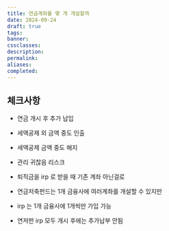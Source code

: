 ```yaml
---
title: 연금계좌를 몇 개 개설할까
date: 2024-09-24
draft: true
tags:
banner:
cssclasses:
description:
permalink:
aliases:
completed:
---
```

## 체크사항
- 연금 개시 후 추가 납입
- 세액공제 외 금액 중도 인출
- 세액공제 금액 중도 해지
- 관리 귀찮음 리스크
- 퇴직금을 irp 로 받을 때 기존 계좌 아닌걸로

- 연금저축펀드는 1개 금융사에 여러계좌를 개설할 수 있지만
- irp 는 1개 금융사에 1개씩만 가입 가능
- 연저펀 irp 모두 개시 후에는 추가납부 안됨